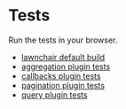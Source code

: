 Tests
=====

Run the tests in your browser.

- <a href="tests/test">lawnchair default build</a>
- <a href="tests/test/plugin/aggregation.html">aggregation plugin tests</a>
- <a href="tests/test/plugin/callbacks.html">callbacks plugin tests</a>
- <a href="tests/test/plugin/pagination.html">pagination plugin tests</a>
- <a href="tests/test/plugin/query.html">query plugin tests</a>
